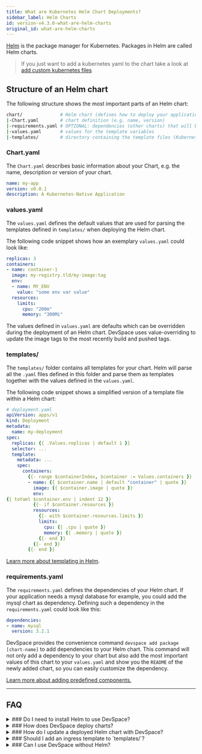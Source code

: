 ```yaml
---
title: What are Kubernetes Helm Chart Deployments?
sidebar_label: Helm Charts
id: version-v4.3.0-what-are-helm-charts
original_id: what-are-helm-charts
---
```


[Helm](https://helm.sh/) is the package manager for Kubernetes. Packages in Helm are called Helm charts.

> If you just want to add a kubernetes yaml to the chart take a look at [add custom kubernetes files](../../../cli/deployment/kubernetes-manifests/configuration/overview-specification#devspace-add-deployment-name-manifests-my-manifests)

## Structure of an Helm chart
The following structure shows the most important parts of an Helm chart:
```bash
chart/              # Helm chart (defines how to deploy your application)
|-Chart.yaml        # chart definition (e.g. name, version)
|-requirements.yaml # OPTIONAL: dependencies (other charts) that will be deployed together with your chart
|-values.yaml       # values for the template variables
|-templates/        # directory containing the template files (Kubernetes manifests)
```
### Chart.yaml
The `Chart.yaml` describes basic information about your Chart, e.g. the name, description or version of your chart.
```yaml
name: my-app
version: v0.0.1
description: A Kubernetes-Native Application
```

### values.yaml
The `values.yaml` defines the default values that are used for parsing the templates defined in `templates/` when deploying the Helm chart.

The following code snippet shows how an exemplary `values.yaml` could look like:
```yaml
replicas: 3
containers:
- name: container-1
  image: my-registry.tld/my-image:tag
  env:
  - name: MY_ENV
    value: "some env var value"
  resources:
    limits:
      cpu: "200m"
      memory: "300Mi"
```
The values defined in `values.yaml` are defaults which can be overridden during the deployment of an Helm chart. DevSpace uses value-overriding to update the image tags to the most recently build and pushed tags.

### templates/
The `templates/` folder contains all templates for your chart. Helm will parse all the `.yaml` files defined in this folder and parse them as templates together with the values defined in the `values.yaml`. 

The following code snippet shows a simplified version of a template file within a Helm chart:
```yaml
# deployment.yaml
apiVersion: apps/v1
kind: Deployment
metadata:
  name: my-deployment
spec:
  replicas: {{ .Values.replicas | default 1 }}
  selector: ...
  template:
    metadata: ...
    spec:
      containers:
        {{- range $containerIndex, $container := Values.containers }}
        - name: {{ $container.name | default "container" | quote }}
          image: {{ $container.image | quote }}
          env:
{{ toYaml $container.env | indent 12 }}
          {{- if $container.resources }}
          resources:
            {{- with $container.resources.limits }}
            limits:
              cpu: {{ .cpu | quote }}
              memory: {{ .memory | quote }}
            {{- end }}
          {{- end }}
        {{- end }}
```
[Learn more about templating in Helm](https://docs.helm.sh/chart_template_guide/).

### requirements.yaml
The `requirements.yaml` defines the dependencies of your Helm chart. If your application needs a mysql database for example, you could add the mysql chart as dependency. Defining such a dependency in the `requirements.yaml` could look like this:
```yaml
dependencies:
- name: mysql
  version: 3.2.1
```
DevSpace provides the convenience command `devspace add package [chart-name]` to add dependencies to your Helm chart. This command will not only add a dependency to your chart but also add the most important values of this chart to your `values.yaml` and show you the `README` of the newly added chart, so you can easily customize the dependency.

[Learn more about adding predefined components.](../../../cli/deployment/components/configuration/overview-specification#devspace-add-deployment-name-component-mysql-redis)

---
## FAQ

<details>
<summary>
### Do I need to install Helm to use DevSpace?
</summary>
**No.** DevSpace comes with an in-built Helm client.
</details>

<details>
<summary>
### How does DevSpace deploy charts?
</summary>
When you run `devspace deploy` or `devspace dev`, DevSpace will deploy your chart. This deployment process involves the following steps:
1. Loading the template values from `values.yaml`
2. Updating the image tags in the template values to the most recently image that has been built and pushed by DevSpace (happens in-memory)
3. Deploying the chart with Helm as new release OR upgrading an existing release
4. [ON ERROR: rollback release to the latest working version (revision)]
</details>

<details>
<summary>
### How do I update a deployed Helm chart with DevSpace?
</summary>
If you changed your chart (e.g. edited the values.yaml), you can simply run `devspace deploy` again and DevSpace will update your existing Helm release (i.e. deployed application).
</details>

<details>
<summary>
### Should I add an ingress template to `templates/`?
</summary>
Generally: **No.** 

The problem with adding an ingress to your Helm chart is that you cannot share your code with other developers because the same hostname (domain) can only be used by one person, otherwise there would be two ingresses using the same domain which will cause problems with the Kubernetes-internal traffic routing. 

You can, however, manually create ingresses or manually edit any ingress that has been automatically created. Use the following command to edit an ingress manually:
```bash
kubectl edit ingress [INGRESS_NAME]
```
Use `kubectl get ingress` to list all ingresses in a Space.
</details>

<details>
<summary>
### Can I use DevSpace without Helm?
</summary>
**Yes**. You can simply [add plain Kubernetes manifests as deployments](../../../cli/deployment/kubernetes-manifests/configuration/overview-specification#useful-commands) and DevSpace will run `kubectl apply -f [FILE]` instead of using Helm.
</details>
